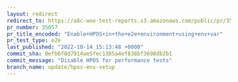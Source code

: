 ```yaml
---
layout: redirect
redirect_to: https://a8c-woo-test-reports.s3.amazonaws.com/public/pr/35057/e2e/index.html
pr_number: 35057
pr_title_encoded: "Enable+HPOS+in+the+e2e+environment+using+env+var"
pr_test_type: e2e
last_published: "2022-10-14 15:13:48 +0000"
commit_sha: 0efb6f8d7914ae5fec1385a4ef838bf3698db2b1
commit_message: "Disable HPOS for performance tests"
branch_name: update/hpos-env-setup
---
```

